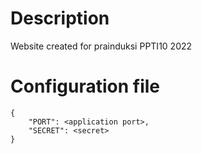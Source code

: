 # Description
Website created for prainduksi PPTI10 2022

# Configuration file
```
{
    "PORT": <application port>,
    "SECRET": <secret>
}
```